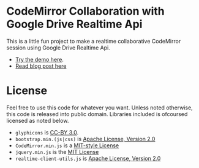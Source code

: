 CodeMirror Collaboration with Google Drive Realtime Api
=======================================================

This is a little fun project to make a realtime collaborative CodeMirror session using Google Drive Realtime Api.

  * [Try the demo here](http://jonasfj.github.io/google-drive-realtime-examples/).
  * [Read blog post here](http://jonasfj.dk/blog/2013/03/codemirror-collaboration-with-google-drive-realtime-api/)

License
=======
Feel free to use this code for whatever you want.
Unless noted otherwise, this code is released into public domain.
Libraries included is ofcoursed licensed as noted below.

  * `glyphicons` is [CC-BY 3.0](http://creativecommons.org/licenses/by/3.0/).
  * `bootstrap.min.(js|css)` is [Apache License, Version 2.0](http://www.apache.org/licenses/LICENSE-2.0)
  * `CodeMirror.min.js` is a [MIT-style License](http://codemirror.net/LICENSE)
  * `jquery.min.js` is the [MIT License](https://jquery.org/license/)
  * `realtime-client-utils.js` is [Apache License, Version 2.0](http://www.apache.org/licenses/LICENSE-2.0)
